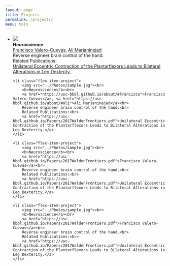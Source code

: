 ```yaml
---
layout: page
title: Projects
permalink: /projects/
menu: main
---
```

	
<ul class="flex-container">
	<li class="flex-item-project">
		<img src="../Photos/sample.jpg"><br> <!-- the picture should be the project image -->
	  	<b>Neuroscience</b><br>
		<a href="https://usc-bbdl.github.io/about/#Francisco">Francisco Valero-Cuevas</a>, <a href="https://usc-bbdl.github.io/about/#ali">Ali Marjaninejad</a><br>
		Reverse engineer brain control of the hand.<br>
		Related Publications:<br>
		<a href="https://usc-bbdl.github.io/Papers/2017WaldenFrontiers.pdf">Unilateral Eccentric Contraction of the Plantarflexors Leads to Bilateral Alterations in Leg Dexterity.</a>
	</li>

	<li class="flex-item-project">
		<img src="../Photos/sample.jpg"><br>
		<b>Neuroscience</b><br>
		<a href="https://usc-bbdl.github.io/about/#Francisco">Francisco Valero-Cuevas</a>, <a href="https://usc-bbdl.github.io/about/#ali">Ali Marjaninejad</a><br>
		Reverse engineer brain control of the hand.<br>
		Related Publications:<br>
		<a href="https://usc-bbdl.github.io/Papers/2017WaldenFrontiers.pdf">Unilateral Eccentric Contraction of the Plantarflexors Leads to Bilateral Alterations in Leg Dexterity.</a> 
	</li>
  
	<li class="flex-item-project">
	  	<img src="../Photos/sample.jpg"><br>
	  	<b>Neuroscience</b><br>
		<a href="https://usc-bbdl.github.io/Papers/2017WaldenFrontiers.pdf">Francisco Valero-Cuevas</a><br>
		Reverse engineer brain control of the hand.<br>
		Related Publications:<br>
		<a href="https://usc-bbdl.github.io/Papers/2017WaldenFrontiers.pdf">Unilateral Eccentric Contraction of the Plantarflexors Leads to Bilateral Alterations in Leg Dexterity.</a>
	</li> 
  
	<li class="flex-item-project">
		<img src="../Photos/sample.jpg"><br>
		<b>Neuroscience</b><br>
		<a href="https://usc-bbdl.github.io/Papers/2017WaldenFrontiers.pdf">Francisco Valero-Cuevas</a><br>
		Reverse engineer brain control of the hand.<br>
		Related Publications:<br>
		<a href="https://usc-bbdl.github.io/Papers/2017WaldenFrontiers.pdf">Unilateral Eccentric Contraction of the Plantarflexors Leads to Bilateral Alterations in Leg Dexterity.</a> 
	</li>
</ul>
  